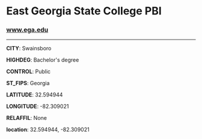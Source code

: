 # East Georgia State College PBI
### www.ega.edu
---
**CITY**: Swainsboro

**HIGHDEG**: Bachelor's degree

**CONTROL**: Public

**ST_FIPS**: Georgia

**LATITUDE**: 32.594944

**LONGITUDE**: -82.309021

**RELAFFIL**: None

**location**: 32.594944, -82.309021